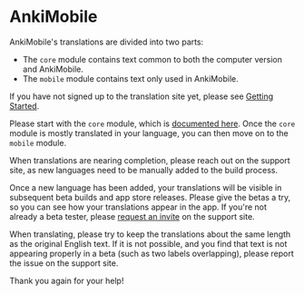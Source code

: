 # AnkiMobile

AnkiMobile's translations are divided into two parts:

- The `core` module contains text common to both the computer version
  and AnkiMobile.
- The `mobile` module contains text only used in AnkiMobile.

If you have not signed up to the translation site yet, please see
[Getting Started](./intro.md).

Please start with the `core` module, which is [documented here](./anki/core.md).
Once the `core` module is mostly translated in your language, you can then
move on to the `mobile` module.

When translations are nearing completion, please reach out on the support site,
as new languages need to be manually added to the build process.

Once a new language has been added, your translations will be visible in
subsequent beta builds and app store releases. Please give the betas a try, so
you can see how your translations appear in the app. If you're not already a
beta tester, please [request an invite](https://docs.ankimobile.net/beta-testing.html)
on the support site.

When translating, please try to keep the translations about the same
length as the original English text. If it is not possible, and you find
that text is not appearing properly in a beta (such as two labels
overlapping), please report the issue on the support site.

Thank you again for your help!
